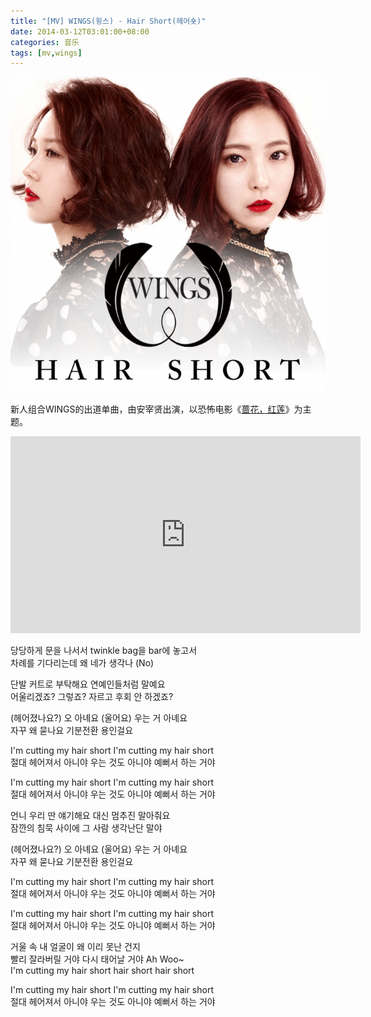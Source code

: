 ```yaml
---
title: "[MV] WINGS(윙스) - Hair Short(헤어숏)"
date: 2014-03-12T03:01:00+08:00
categories: 音乐
tags: [mv,wings]
---
```


![](/uploads/2014/03/wings-hair-short-20140313.jpg)

新人组合WINGS的出道单曲，由安宰贤出演，以恐怖电影《[蔷花，红莲](http://movie.douban.com/subject/1308047/)》为主题。<!--more-->

<iframe width="560" height="315" src="https://www.youtube.com/embed/X0_1odmqmCM" title="YouTube video player" frameborder="0" allow="accelerometer; autoplay; clipboard-write; encrypted-media; gyroscope; picture-in-picture" allowfullscreen></iframe>

당당하게 문을 나서서 twinkle bag을 bar에 놓고서  
차례를 기다리는데 왜 네가 생각나 (No)

단발 커트로 부탁해요 연예인들처럼 말예요  
어울리겠죠? 그렇죠? 자르고 후회 안 하겠죠?

(헤어졌나요?) 오 아녜요 (울어요) 우는 거 아녜요  
자꾸 왜 묻나요 기분전환 용인걸요

I'm cutting my hair short I'm cutting my hair short  
절대 헤어져서 아니야 우는 것도 아니야 예뻐서 하는 거야

I'm cutting my hair short I'm cutting my hair short  
절대 헤어져서 아니야 우는 것도 아니야 예뻐서 하는 거야

언니 우리 딴 얘기해요 대신 멈추진 말아줘요  
잠깐의 침묵 사이에 그 사람 생각난단 말야

(헤어졌나요?) 오 아녜요 (울어요) 우는 거 아녜요  
자꾸 왜 묻나요 기분전환 용인걸요

I'm cutting my hair short I'm cutting my hair short  
절대 헤어져서 아니야 우는 것도 아니야 예뻐서 하는 거야

I'm cutting my hair short I'm cutting my hair short  
절대 헤어져서 아니야 우는 것도 아니야 예뻐서 하는 거야

거울 속 내 얼굴이 왜 이리 못난 건지  
빨리 잘라버릴 거야 다시 태어날 거야 Ah Woo~  
I'm cutting my hair short hair short hair short

I'm cutting my hair short I'm cutting my hair short  
절대 헤어져서 아니야 우는 것도 아니야 예뻐서 하는 거야

